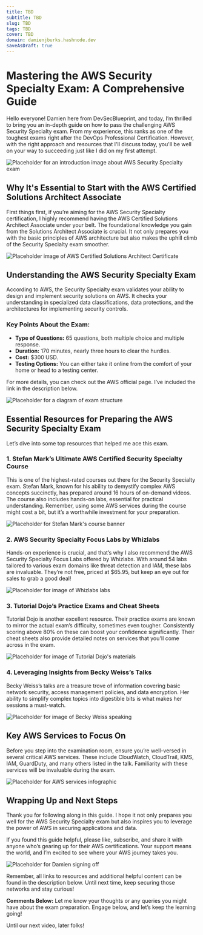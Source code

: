 ```yaml
---
title: TBD
subtitle: TBD
slug: TBD
tags: TBD
cover: TBD
domain: damienjburks.hashnode.dev
saveAsDraft: true
---
```



# Mastering the AWS Security Specialty Exam: A Comprehensive Guide

Hello everyone! Damien here from DevSecBlueprint, and today, I’m thrilled to bring you an in-depth guide on how to pass the challenging AWS Security Specialty exam. From my experience, this ranks as one of the toughest exams right after the DevOps Professional Certification. However, with the right approach and resources that I'll discuss today, you'll be well on your way to succeeding just like I did on my first attempt.

![Placeholder for an introduction image about AWS Security Specialty exam](#)

## Why It's Essential to Start with the AWS Certified Solutions Architect Associate

First things first, if you’re aiming for the AWS Security Specialty certification, I highly recommend having the AWS Certified Solutions Architect Associate under your belt. The foundational knowledge you gain from the Solutions Architect Associate is crucial. It not only prepares you with the basic principles of AWS architecture but also makes the uphill climb of the Security Specialty exam smoother.

![Placeholder image of AWS Certified Solutions Architect Certificate](#)

## Understanding the AWS Security Specialty Exam

According to AWS, the Security Specialty exam validates your ability to design and implement security solutions on AWS. It checks your understanding in specialized data classifications, data protections, and the architectures for implementing security controls.

### Key Points About the Exam:

- **Type of Questions:** 65 questions, both multiple choice and multiple response.
- **Duration:** 170 minutes, nearly three hours to clear the hurdles.
- **Cost:** $300 USD.
- **Testing Options:** You can either take it online from the comfort of your home or head to a testing center.

For more details, you can check out the AWS official page. I’ve included the link in the description below.

![Placeholder for a diagram of exam structure](#)

## Essential Resources for Preparing the AWS Security Specialty Exam

Let’s dive into some top resources that helped me ace this exam. 

### 1. **Stefan Mark’s Ultimate AWS Certified Security Specialty Course**

This is one of the highest-rated courses out there for the Security Specialty exam. Stefan Mark, known for his ability to demystify complex AWS concepts succinctly, has prepared around 16 hours of on-demand videos. The course also includes hands-on labs, essential for practical understanding. Remember, using some AWS services during the course might cost a bit, but it’s a worthwhile investment for your preparation.

![Placeholder for Stefan Mark's course banner](#)

### 2. **AWS Security Specialty Focus Labs by Whizlabs**

Hands-on experience is crucial, and that’s why I also recommend the AWS Security Specialty Focus Labs offered by Whizlabs. With around 54 labs tailored to various exam domains like threat detection and IAM, these labs are invaluable. They’re not free, priced at $65.95, but keep an eye out for sales to grab a good deal!

![Placeholder for image of Whizlabs labs](#)

### 3. **Tutorial Dojo’s Practice Exams and Cheat Sheets**

Tutorial Dojo is another excellent resource. Their practice exams are known to mirror the actual exam’s difficulty, sometimes even tougher. Consistently scoring above 80% on these can boost your confidence significantly. Their cheat sheets also provide detailed notes on services that you'll come across in the exam.

![Placeholder for image of Tutorial Dojo's materials](#)

### 4. **Leveraging Insights from Becky Weiss’s Talks**

Becky Weiss’s talks are a treasure trove of information covering basic network security, access management policies, and data encryption. Her ability to simplify complex topics into digestible bits is what makes her sessions a must-watch.

![Placeholder for image of Becky Weiss speaking](#)

## Key AWS Services to Focus On

Before you step into the examination room, ensure you’re well-versed in several critical AWS services. These include CloudWatch, CloudTrail, KMS, IAM, GuardDuty, and many others listed in the talk. Familiarity with these services will be invaluable during the exam.

![Placeholder for AWS services infographic](#)

## Wrapping Up and Next Steps

Thank you for following along in this guide. I hope it not only prepares you well for the AWS Security Specialty exam but also inspires you to leverage the power of AWS in securing applications and data.

If you found this guide helpful, please like, subscribe, and share it with anyone who’s gearing up for their AWS certifications. Your support means the world, and I’m excited to see where your AWS journey takes you.

![Placeholder for Damien signing off](#)

Remember, all links to resources and additional helpful content can be found in the description below. Until next time, keep securing those networks and stay curious!

**Comments Below:**
Let me know your thoughts or any queries you might have about the exam preparation. Engage below, and let’s keep the learning going!

Until our next video, later folks!